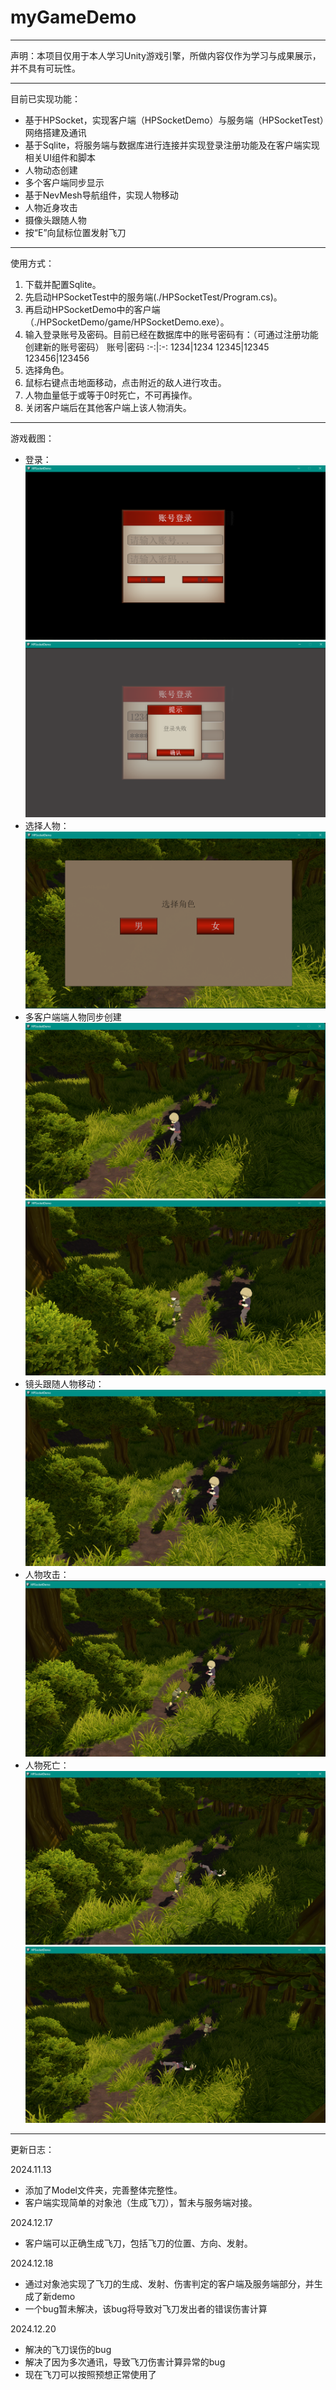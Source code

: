 # myGameDemo
---
声明：本项目仅用于本人学习Unity游戏引擎，所做内容仅作为学习与成果展示，并不具有可玩性。

---
目前已实现功能：
- 基于HPSocket，实现客户端（HPSocketDemo）与服务端（HPSocketTest）网络搭建及通讯
- 基于Sqlite，将服务端与数据库进行连接并实现登录注册功能及在客户端实现相关UI组件和脚本
- 人物动态创建
- 多个客户端同步显示
- 基于NevMesh导航组件，实现人物移动
- 人物近身攻击
- 摄像头跟随人物
- 按“E”向鼠标位置发射飞刀

---
使用方式：
1. 下载并配置Sqlite。
2. 先启动HPSocketTest中的服务端(./HPSocketTest/Program.cs)。
3. 再启动HPSocketDemo中的客户端（./HPSocketDemo/game/HPSocketDemo.exe）。
4. 输入登录账号及密码。目前已经在数据库中的账号密码有：（可通过注册功能创建新的账号密码）
    账号|密码
    :-:|:-:
    1234|1234
    12345|12345
    123456|123456
5. 选择角色。
6. 鼠标右键点击地面移动，点击附近的敌人进行攻击。
7. 人物血量低于或等于0时死亡，不可再操作。
8. 关闭客户端后在其他客户端上该人物消失。

---
游戏截图：
- 登录：
![登录-1](./Picture/Login-1.png)
![登录-2](./Picture/Login-2.png)
- 选择人物：
![选择人物](./Picture/SelectRole.png)
- 多客户端端人物同步创建
![创建人物-1](./Picture/CreateRole-1.png)
![创建人物-1](./Picture/CreataRole-2.png)
- 镜头跟随人物移动：
![人物移动](./Picture/Move.png)
- 人物攻击：
![人物攻击](./Picture/Attack.png)
- 人物死亡：
![人物死亡-1](./Picture/Death-1.png)
![人物死亡-1](./Picture/Death-2.png)

---
更新日志：

2024.11.13

- 添加了Model文件夹，完善整体完整性。
- 客户端实现简单的对象池（生成飞刀），暂未与服务端对接。

2024.12.17

- 客户端可以正确生成飞刀，包括飞刀的位置、方向、发射。

2024.12.18

- 通过对象池实现了飞刀的生成、发射、伤害判定的客户端及服务端部分，并生成了新demo
- 一个bug暂未解决，该bug将导致对飞刀发出者的错误伤害计算 

2024.12.20

- 解决的飞刀误伤的bug
- 解决了因为多次通讯，导致飞刀伤害计算异常的bug
- 现在飞刀可以按照预想正常使用了